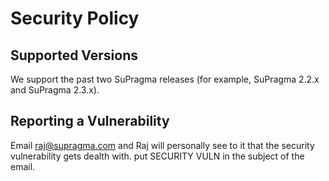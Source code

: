 # Security Policy
## Supported Versions
We support the past two SuPragma releases (for example, SuPragma 2.2.x and SuPragma 2.3.x).

## Reporting a Vulnerability
Email raj@supragma.com and Raj will personally see to it that the security vulnerability gets dealth with. put SECURITY VULN in the subject of the email.
